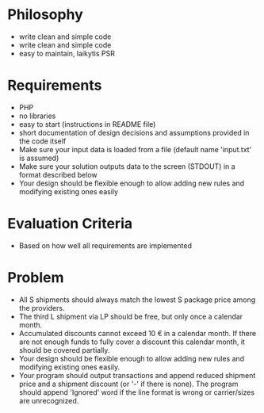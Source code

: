 # Philosophy

-   write clean and simple code
-   write clean and simple code
-   easy to maintain, laikytis PSR

# Requirements

-   PHP
-   no libraries
-   easy to start (instructions in README file)
-   short documentation of design decisions and assumptions provided in the code itself
-   Make sure your input data is loaded from a file (default name 'input.txt' is assumed)
-   Make sure your solution outputs data to the screen (STDOUT) in a format described below
-   Your design should be flexible enough to allow adding new rules and modifying existing ones easily

# Evaluation Criteria

-   Based on how well all requirements are implemented

# Problem

-   All S shipments should always match the lowest S package price among the providers.
-   The third L shipment via LP should be free, but only once a calendar month.
-   Accumulated discounts cannot exceed 10 € in a calendar month. If there are not enough funds to fully cover a discount this calendar month, it should be covered partially.
-   Your design should be flexible enough to allow adding new rules and modifying existing ones easily.
-   Your program should output transactions and append reduced shipment price and a shipment discount (or '-' if there is none). The program should append 'Ignored' word if the line format is wrong or carrier/sizes are unrecognized.
